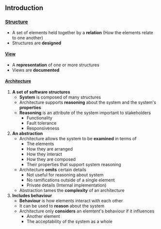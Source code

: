 ## Introduction

### [Structure](#)
- A set of elements held together by a **relation** (How the elements relate to one another)
- Structures are **designed**

#### [View](#)
- A **representation** of one or more structures
- Views are **documented**

#### [Architecture](#)
1. **A set of software structures**
   - **System** is composed of many structures
   - Architecture supports **reasoning** about the system and the system's **properties**
   - **Reasoning** is an attribute of the system important to stakeholders
      - Functionality
      - Fault tolerance
      - Responsiveness
2. **An abstraction**
   - Architecture allows the system to be **examined** in terms of
      - The elements
      - How they are arranged
      - How they interact
      - How they are composed
      - Their properties that support system reasoning
   - Architecture **omits** certain details
      - Not useful for reasoning about system
      - No ramifications outside of a single element
      - Private details (Internal implementation)
   - Abstraction tames the **complexity** of an architecture
3. **Includes behaviour**
   - **Behaviour** is how elements interact with each other
   - It can be used to **reason** about the system
   - Architecture only **considers** an elemtent's behaviour if it influences
      - Another element
      - The acceptability of the system as a whole
